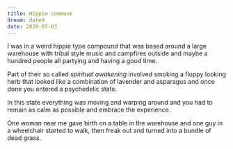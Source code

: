 ```yaml
---
title: Hippie commune
dream: dated
date: 2020-07-03
---
```


I was in a weird hippie type compound that was based around a large warehouse with tribal style music and campfires outside and maybe a hundred people all partying and having a good time.

Part of their so called *spiritual awakening* involved smoking a floppy looking herb that looked like a combination of lavender and asparagus and once done you entered a psychedelic state.

In this state everything was moving and warping around and you had to remain as calm as possible and embrace the experience.

One woman near me gave birth on a table in the warehouse and one guy in a wheelchair started to walk, then freak out and turned into a bundle of dead grass.
